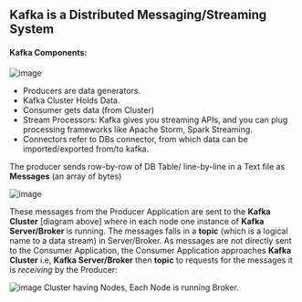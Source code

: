 ## Kafka is a Distributed Messaging/Streaming System

#### Kafka Components:
![image](https://user-images.githubusercontent.com/45539698/65809785-d845ce00-e1be-11e9-826b-4c56a09b828a.png)
  - Producers are data generators.
  - Kafka Cluster Holds Data.
  - Consumer gets data (from Cluster)
  - Stream Processors: Kafka gives you streaming APIs, and you can plug processing frameworks like Apache Storm, Spark Streaming.
  - Connectors refer to DBs connector, from which data can be imported/exported from/to kafka.

The producer sends row-by-row of DB Table/ line-by-line in a Text file as **Messages** (an array of bytes)

![image](https://user-images.githubusercontent.com/45539698/65785306-b3773980-e171-11e9-8b90-c8f61f6e4e52.png)

These messages from the Producer Application are sent to the **Kafka Cluster** [diagram above] where in each node one instance of **Kafka Server/Broker** is running. The messages falls in a **topic** (which is a logical name to a data stream) in Server/Broker. 
As messages are not directly sent to the Consumer Application, the Consumer Application approaches **Kafka Cluster** i.e, **Kafka Server/Broker** then **topic** to requests for the messages it is *receiving* by the Producer:

![image](https://user-images.githubusercontent.com/45539698/65814325-a6a02780-e1fd-11e9-934d-6e029a4b5c8d.png)
Cluster having Nodes, Each Node is running Broker.
